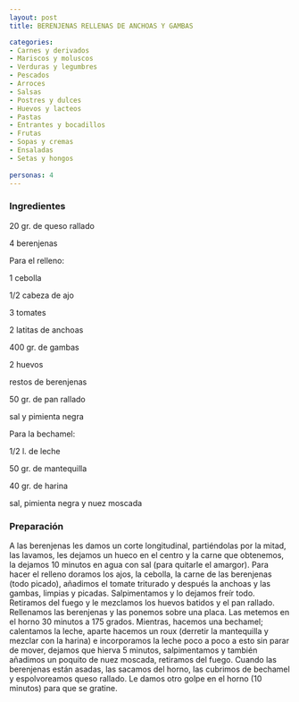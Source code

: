 ```yaml
---
layout: post
title: BERENJENAS RELLENAS DE ANCHOAS Y GAMBAS

categories:
- Carnes y derivados
- Mariscos y moluscos
- Verduras y legumbres
- Pescados
- Arroces
- Salsas
- Postres y dulces
- Huevos y lacteos
- Pastas
- Entrantes y bocadillos
- Frutas
- Sopas y cremas
- Ensaladas
- Setas y hongos
 
personas: 4 
---
```

<h3>Ingredientes</h3>
20 gr. de queso rallado

4 berenjenas

Para el relleno:

1 cebolla

1/2 cabeza de ajo

3 tomates

2 latitas de anchoas

400 gr. de gambas

2 huevos

restos de berenjenas

50 gr. de pan rallado

sal y pimienta negra

Para la bechamel:

1/2 l. de leche

50 gr. de mantequilla

40 gr. de harina

sal, pimienta negra y nuez moscada

<h3>Preparación</h3>
A las berenjenas les damos un corte longitudinal, partiéndolas por la mitad, las lavamos, les dejamos un hueco en el centro y la carne que obtenemos, la dejamos 10 minutos en agua con sal (para quitarle el amargor). Para hacer el relleno doramos los ajos, la cebolla, la carne de las berenjenas (todo picado), añadimos el tomate triturado y después la anchoas y las gambas, limpias y picadas. Salpimentamos y lo dejamos freír todo. Retiramos del fuego y le mezclamos los huevos batidos y el pan rallado. Rellenamos las berenjenas y las ponemos sobre una placa. Las metemos en el horno 30 minutos a 175 grados. Mientras, hacemos una bechamel; calentamos la leche, aparte hacemos un roux (derretir la mantequilla y mezclar con la harina) e incorporamos la leche poco a poco a esto sin parar de mover, dejamos que hierva 5 minutos, salpimentamos y también añadimos un poquito de nuez moscada, retiramos del fuego. Cuando las berenjenas están asadas, las sacamos del horno, las cubrimos de bechamel y espolvoreamos queso rallado. Le damos otro golpe en el horno (10 minutos) para que se gratine.

